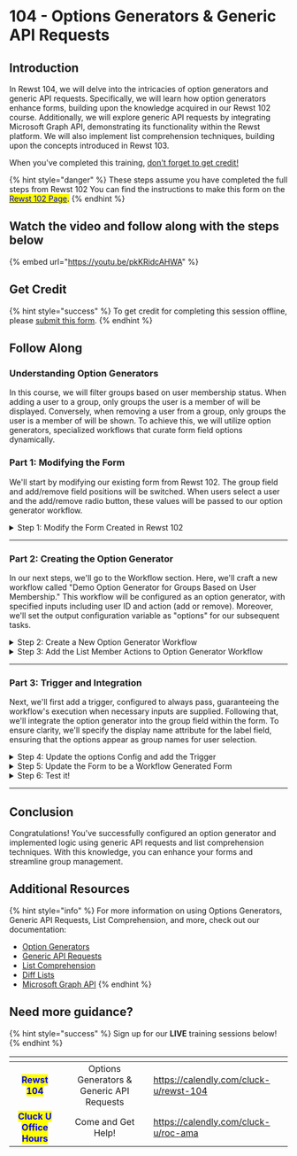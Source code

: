 # 104 - Options Generators & Generic API Requests

## Introduction

In Rewst 104, we will delve into the intricacies of option generators and generic API requests. Specifically, we will learn how option generators enhance forms, building upon the knowledge acquired in our Rewst 102 course. Additionally, we will explore generic API requests by integrating Microsoft Graph API, demonstrating its functionality within the Rewst platform. We will also implement list comprehension techniques, building upon the concepts introduced in Rewst 103.

When you've completed this training, [don't forget to get credit](104-options-generators-and-generic-api-requests.md#get-credit)[!](https://app.rewst.io/form/cdeabeb5-7fcb-4695-8534-94af2bcb10f0)

{% hint style="danger" %}
These steps assume you have completed the full steps from Rewst 102 You can find the instructions to make this form on the [<mark style="color:blue;">Rewst 102 Page</mark>](102-building-a-basic-workflow.md)<mark style="color:blue;">.</mark>
{% endhint %}

## Watch the video and follow along with the steps below

{% embed url="https://youtu.be/pkKRidcAHWA" %}

## Get Credit

{% hint style="success" %}
To get credit for completing this session offline, please [submit this form](https://app.rewst.io/form/cdeabeb5-7fcb-4695-8534-94af2bcb10f0).
{% endhint %}

## Follow Along

### Understanding Option Generators

In this course, we will filter groups based on user membership status. When adding a user to a group, only groups the user is a member of will be displayed. Conversely, when removing a user from a group, only groups the user is a member of will be shown. To achieve this, we will utilize option generators, specialized workflows that curate form field options dynamically.

### Part 1: Modifying the Form

We'll start by modifying our existing form from Rewst 102. The group field and add/remove field positions will be switched. When users select a user and the add/remove radio button, these values will be passed to our option generator workflow.

<details>

<summary>Step 1: Modify the Form Created in Rewst 102</summary>

**Open the Form**

1. **Go to** _Automations_ → _Forms_ in the menu.
2. **Search** for the _Add or Remove from AzureAD Group_ Form.
3. **Click** on the Form to Open it.

**Re-order the Form**

1. **Drag and Drop** the _Add or Remove Field_ above _Group_.
2. **Click** the _Save_ button at the top right of the form builder.
3. **Click** _Submit_ on the pop-up to confirm.

</details>

***

### Part 2: Creating the Option Generator

In our next steps, we'll go to the Workflow section. Here, we'll craft a new workflow called "Demo Option Generator for Groups Based on User Membership." This workflow will be configured as an option generator, with specified inputs including user ID and action (add or remove). Moreover, we'll set the output configuration variable as "options" for our subsequent tasks.

<details>

<summary>Step 2: Create a New Option Generator Workflow</summary>

**Create a New Workflow**

1. **Go to** _Automations_ → _Workflows_ in the menu.
   * You can open this in a new tab to make it easier.
2. **Click** _Create_ at the top right to add a new Workflow.
3. **Type** _Option Generator for Groups based on User Membership_ for the name.
4. **Click** Submit.

**Add Output Configuration in Workflow Variables**

1. **Click** on _Configure Workflow Variables_ (The Pencil icon) at the top right of the Menu.
2. **Choose** _Option Generator_ for the _Workflow Type_ dropdown.
3. **Click** on the Add (+) button next to _Output Configuration_ at the bottom.
4. **Type** _options_ for the _Field Name_.
5. **Click** Submit.

**Add Input Configuration Variables**

1. **Click** on the Add (+) button next to _Input Configuration_.
2. **Type** _action_ for the _name_.
3. **Click** _Required_.
4. **Click** on the Add (+) button next to _Input Configuration_ again.
5. **Type** _user\_id_ for the _name_.
6. **Click** _Required_.
7. **Click** Submit.

</details>

<details>

<summary>Step 3: Add the List Member Actions to Option Generator Workflow</summary>

**Add a Core Noop Action to the Canvas**

1. **Drag and Drop** the _noop_ action to the Workflow Canvas.
   * You can find this in the Core section or by searching.
2. **Click** on the _noop_ to open the Details menu.
3. **Click** the edit button next to _core\_noop_.
4. **Rename** the action to _add\_or\_remove_.
5. **Click** _Advanced_.
6. **Choose** the _Follow First_ Transition Mode.

**Create a Transition for Adding a User**

1. **Click** on the default _On Success_ transition on the _add\_or\_remove_ noop.
2. **Type** _Add_ for the _Custom Label_.
3. **Click** the _Custom Condition_ button from the Condition options.
4. **Click** the Source button next to the _Custom Condition_ field.
5. **Type** `{{ CTX.action == "add" }}` in the editor.
6. **Close** the editor.

**Create a Transition for Removing a User**

1. **Click** the Add (+) button next to the _Add_ transition.
2. **Type** _Remove_ for the _Custom Label_.
3. **Click** the _Custom Condition_ button from the Condition options.
4. **Click** the Source button next to the _Custom Condition_ field.
5. **Type** `{{ CTX.action == "remove" }}` in the editor.

**Add a Graph API Request action to List Member Groups**

1. **Drag and Drop** the _Graph API Request_ action to the Workflow Canvas.
   * You can find this in the Microsoft Graph section or by searching.
2. **Click** on the new action to open the Details menu.
3. **Click** the edit button next to the name.
4. **Rename** the action to _list\_user\_groups_.

**Add API Information to the List User Groups Action**

<mark style="color:blue;">It is recommended that you reference the API Docs</mark> [<mark style="color:blue;">These docs are references in this portion of the training</mark>](https://learn.microsoft.com/en-us/graph/api/user-list-memberof?view=graph-rest-1.0\&tabs=http)

1. **Click** the Source button next to the _Endpoint_ field.
2. **Add** `/users/{id | userPrincipalName}/memberOf` from the API docs to the editor.
3.  **Replace** `{id | userPrincipalName}` with `{{ CTX.user_id }}` so it looks like the following:

    ```django
    /users/{{ CTX.user_id }}/memberOf
    ```
4. **Close** the editor.
5. **Click and Drag** the transition from the _add\_or\_remove_ action to the _list\_user\_groups_ action.
   * To do this, you will need to hover over the circle under the _Remove_ section of the action.

**Add a Graph List Groups action to List All Groups**

1. **Drag and Drop** the _List Groups_ action to the Workflow Canvas.
   * You can find this in the Microsoft Graph section or by searching.
2. **Click** on the action to open the Details menu.
3. **Click** the edit button next to name.
4. **Rename** the action to _list\_all\_groups_.

**Add a Data Alias to the List All Groups action**

1. **Click** on the _On Success_ transition.
2. **Click** on the Add (+) button next to _Data Aliases_.
3. **Type** _all\_groups_ as the _key_.
4. **Open** the Source editor.
5. **Add** the following to the editor:

```django
{{ RESULT.result.data.value }}
```

6. **Close** the editor.
7. **Click and Drag** the transition from the _add\_or\_remove_ action to the _list\_all\_groups_ action.
   * To do this, you will need to hover over the circle under the _Add_ section of the action.

**Add a Data Alias to the List User Groups action**

1. **Click** on the _On Success_ transition of _list\_user\_groups_.
2. **Click** on the Add (+) button next to _Data Aliases_.
3. **Type** _group\_list_ as the _key_.
4. **Open** the Source editor.
5.  **Add** the following to the editor:

    ```django
    {{ RESULT.result.data.value }}
    ```
6. **Close** the editor.

**Copy the List User Groups Action**

1. **Click** on the options menu next to the _list\_user\_groups_ action.
2. **Click** _Create Copy_.
3. **Move** it on the Canvas under the _list\_all\_groups_ action.
4. **Drag** the Transition from _list\_all\_groups_ to the _list\_user\_groups_ copy.
5. **Click** on the _On Success_ Transition for the new copy.
6. **Change** the Data Alias from _group\_list_ to _user\_groups_.

**Add a Final Noop to Build the Group List**

1. **Add** a _core\_noop_ action under the _list\_user\_groups_ action.
2. **Click** on the action to open the Details menu.
3. **Change** the name to _build\_group\_list_.
4. **Click** the _On Success_ Transition.
5. **Click** on the Add (+) button next to _Data Aliases_.
6. **Type** _group\_list_ as the _key_.
7. **Open** the Source editor.
8.  **Add** the following Jinja to the editor:

    ```django
    {{
        [
            group
            for group in CTX.all_groups
            if group.id not in [
                user_group.id
                for user_group in CTX.user_groups
            ]
        ]
    }}
    ```
9. **Close** the editor.

**Add the Final Transition**

1. **Drag** the Transition from _list\_user\_groups_ to the _build\_group\_list_ copy.
2. **Click** _Publish_.
3. **Click** _Submit_.

</details>

***

### Part 3: Trigger and Integration

Next, we'll first add a trigger, configured to always pass, guaranteeing the workflow's execution when necessary inputs are supplied. Following that, we'll integrate the option generator into the group field within the form. To ensure clarity, we'll specify the display name attribute for the label field, ensuring that the options appear as group names for user selection.

<details>

<summary>Step 4: Update the options Config and add the Trigger</summary>

**Open the Workflow Variables**

1. **Click** on _Configure Workflow Variables_ (The Pencil icon) at the top right of the Menu.
2. **Open** the source editor next to the options _Output Configuration_.
3.  **Type** the following:

    ```django
    {{ CTX.group_list }}
    ```
4. **Click** Submit.

**Add and Configure the Trigger**

1. **Click** _Add Trigger_ in the top menu.
2. **Type** _Option Generator_ for the Name.
3. **Click** the slider next to _Enabled_.
4. **Choose** _Core - Always Pass_ Trigger Type.
5. **Click** the slider next to _All current and future managed organizations_.
6. **Click** the Add (+) button next to _Integration Overrides_.
7. **Choose** _Microsoft Graph_ for the _Integration_ dropdown.
8. **Click** _Submit_.
   * You may need to Click _Cancel_ after to close it.
9. **Click** _Publish_ at the top right of the workflow.
10. **Click** _Submit_.

</details>

<details>

<summary>Step 5: Update the Form to be a Workflow Generated Form</summary>

**Change the Group field to Workflow Generated**

1. **Go to** _Automations_ → _Forms_ in the menu.
   * If you already have another tab open, go back to your form.
2. **Open** the _Add or Remove from AzureAD Group_ Form.
3. **Click** on the _Group_ field.
4. **Click** the slider under _Workflow Generated_.

**Configure the Details of the Workflow Generated Field**

1. **Select** the _Option Generator for Groups based on User Membership_ Workflow from the dropdown.
   1. Refresh the page if the workflow does not appear.
2. **Replace** the _Label Field_ default with _displayName_.
3. **Choose** _Option Generator_ for the Trigger.
4. **Click** _Populate from form field_ under the `schema.enumSourceWorkflow.input.action` field.
5. **Choose** `action` from the dropdown.
6. **Click** _Populate from form field_ under the `schema.enumSourceWorkflow.input.user_id` field.
7. **Choose** `user_id` from the dropdown.
8. **Click** _Save_.
9. **Click** _Submit_.

**Run the Form to Pull the Options Generator**

1. **Click** on _View Usages_ at the top right.
2. **Click** on the _View Direct URLs_.
3. **Click** on the link.

<mark style="color:red;">⚠️ You will not see the link if you haven't completed Rewst 102 The link shows up because the Workflow built in 102 has the Form set as a trigger. You can find the instructions to make this workflow on the Rewst 102 Page</mark>

</details>

<details>

<summary>Step 6: Test it!</summary>

**Try it for yourself!**

1. **Choose** a User.
2. **Click** Add or Remove.
3. **Check** to see if the groups show correctly!

</details>

***

## Conclusion

Congratulations! You've successfully configured an option generator and implemented logic using generic API requests and list comprehension techniques. With this knowledge, you can enhance your forms and streamline group management.

## Additional Resources

{% hint style="info" %}
For more information on using Options Generators, Generic API Requests, List Comprehension, and more, check out our documentation:

* [Option Generators](../../documentation/workflows/workflow-generated-options.md)
* [Generic API Requests](../../documentation/integrations/cloud/microsoft-cloud-integration-bundle-documentation/microsoft-graph/microsoft-graph-integration-setup.md#graph-api-request)
* [List Comprehension](../../documentation/jinja/use-cases-and-best-practices/jinja-lists.md)
* [Diff Lists](../../documentation/workflows/actions-in-rewst/transform-actions/diff-lists.md)
* [Microsoft Graph API](https://learn.microsoft.com/en-us/graph/api/overview?view=graph-rest-1.0)
{% endhint %}

## Need more guidance?&#x20;

{% hint style="success" %}
Sign up for our **LIVE** training sessions below!
{% endhint %}

<table data-card-size="large" data-view="cards"><thead><tr><th align="center"></th><th align="center"></th><th data-hidden data-card-target data-type="content-ref"></th></tr></thead><tbody><tr><td align="center"><mark style="color:blue;"><strong>Rewst 104</strong></mark></td><td align="center">Options Generators &#x26; Generic API Requests</td><td><a href="https://calendly.com/cluck-u/rewst-104">https://calendly.com/cluck-u/rewst-104</a></td></tr><tr><td align="center"><mark style="color:blue;"><strong>Cluck U Office Hours</strong></mark></td><td align="center">Come and Get Help!</td><td><a href="https://calendly.com/cluck-u/roc-ama">https://calendly.com/cluck-u/roc-ama</a></td></tr></tbody></table>
